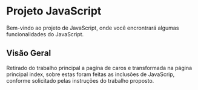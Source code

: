 # Projeto JavaScript

Bem-vindo ao projeto de JavaScript, onde você encrontrará algumas funcionalidades do JavaScript.

## Visão Geral

Retirado do trabalho principal a pagína de caros e transformada na página principal index, sobre estas foram feitas as inclusões de JavaScrip, conforme solicitado pelas instruções do trabalho proposto.
